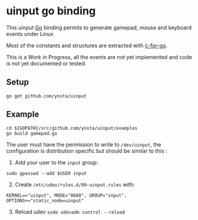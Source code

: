 # uinput go binding

This uinput [Go](https://golang.org/) binding permits to generate gamepad, mouse and keyboard events under Linux

Most of the constants and structures are extracted with [c-for-go](https://github.com/xlab/c-for-go).

This is a Work in Progress, all the events are not yet implemented and code is not yet documented or tested. 

## Setup

```
go get github.com/ynsta/uinput
```

## Example

```
cd ${GOPATH}/src/github.com/ynsta/uinput/examples
go build gamepad.go
```

The user must have the permission to write to `/dev/uinput`, the configuration is distribution specific but should be similar to this :

1. Add your user to the `input` group:
```
sudo gpasswd --add $USER input
```
2. Create `/etc/udev/rules.d/99-uinput.rules` with:

```
KERNEL=="uinput", MODE="0660", GROUP="input", OPTIONS+="static_node=uinput"
```

3. Reload udev `sudo udevadm control --reload`
